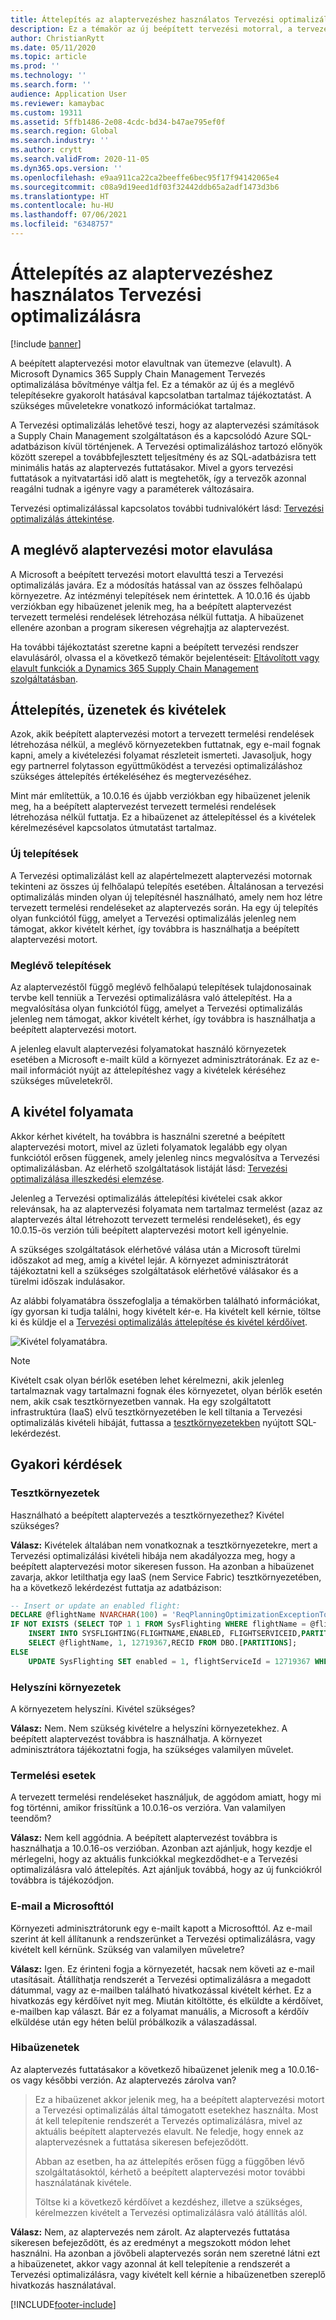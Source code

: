 ```yaml
---
title: Áttelepítés az alaptervezéshez használatos Tervezési optimalizálásra
description: Ez a témakör az új beépített tervezési motorral, a tervezési optimalizálással és a meglévő motorból történő átállítással kapcsolatban tartalmaz tájékoztatást.
author: ChristianRytt
ms.date: 05/11/2020
ms.topic: article
ms.prod: ''
ms.technology: ''
ms.search.form: ''
audience: Application User
ms.reviewer: kamaybac
ms.custom: 19311
ms.assetid: 5ffb1486-2e08-4cdc-bd34-b47ae795ef0f
ms.search.region: Global
ms.search.industry: ''
ms.author: crytt
ms.search.validFrom: 2020-11-05
ms.dyn365.ops.version: ''
ms.openlocfilehash: e9aa911ca22ca2beeffe6bec95f17f94142065e4
ms.sourcegitcommit: c08a9d19eed1df03f32442ddb65a2adf1473d3b6
ms.translationtype: HT
ms.contentlocale: hu-HU
ms.lasthandoff: 07/06/2021
ms.locfileid: "6348757"
---
```

# <a name="migration-to-planning-optimization-for-master-planning"></a>Áttelepítés az alaptervezéshez használatos Tervezési optimalizálásra

[!include [banner](../includes/banner.md)]

A beépített alaptervezési motor elavultnak van ütemezve (elavult). A Microsoft Dynamics 365 Supply Chain Management Tervezés optimalizálása bővítménye váltja fel. Ez a témakör az új és a meglévő telepítésekre gyakorolt hatásával kapcsolatban tartalmaz tájékoztatást. A szükséges műveletekre vonatkozó információkat tartalmaz.

A Tervezési optimalizálás lehetővé teszi, hogy az alaptervezési számítások a Supply Chain Management szolgáltatáson és a kapcsolódó Azure SQL-adatbázison kívül történjenek. A Tervezési optimalizáláshoz tartozó előnyök között szerepel a továbbfejlesztett teljesítmény és az SQL-adatbázisra tett minimális hatás az alaptervezés futtatásakor. Mivel a gyors tervezési futtatások a nyitvatartási idő alatt is megtehetők, így a tervezők azonnal reagálni tudnak a igényre vagy a paraméterek változásaira.

Tervezési optimalizálással kapcsolatos további tudnivalókért lásd: [Tervezési optimalizálás áttekintése](planning-optimization/planning-optimization-overview.md).

## <a name="obsolescence-of-the-existing-master-planning-engine"></a>A meglévő alaptervezési motor elavulása

A Microsoft a beépített tervezési motort elavulttá teszi a Tervezési optimalizálás javára. Ez a módosítás hatással van az összes felhőalapú környezetre. Az intézményi telepítések nem érintettek. A 10.0.16 és újabb verziókban egy hibaüzenet jelenik meg, ha a beépített alaptervezést tervezett termelési rendelések létrehozása nélkül futtatja. A hibaüzenet ellenére azonban a program sikeresen végrehajtja az alaptervezést.

Ha további tájékoztatást szeretne kapni a beépített tervezési rendszer elavulásáról, olvassa el a következő témakör bejelentéseit: [Eltávolított vagy elavult funkciók a Dynamics 365 Supply Chain Management szolgáltatásban](../get-started/removed-deprecated-features-scm-updates.md).

## <a name="migration-messages-and-exceptions"></a>Áttelepítés, üzenetek és kivételek

Azok, akik beépített alaptervezési motort a tervezett termelési rendelések létrehozása nélkül, a meglévő környezetekben futtatnak, egy e-mail fognak kapni, amely a kivételezési folyamat részleteit ismerteti. Javasoljuk, hogy egy partnerrel folytasson együttműködést a tervezési optimalizáláshoz szükséges áttelepítés értékeléséhez és megtervezéséhez.

Mint már említettük, a 10.0.16 és újabb verziókban egy hibaüzenet jelenik meg, ha a beépített alaptervezést tervezett termelési rendelések létrehozása nélkül futtatja. Ez a hibaüzenet az áttelepítéssel és a kivételek kérelmezésével kapcsolatos útmutatást tartalmaz.

### <a name="new-deployments"></a>Új telepítések

A Tervezési optimalizálást kell az alapértelmezett alaptervezési motornak tekinteni az összes új felhőalapú telepítés esetében. Általánosan a tervezési optimalizálás minden olyan új telepítésnél használható, amely nem hoz létre tervezett termelési rendeléseket az alaptervezés során. Ha egy új telepítés olyan funkciótól függ, amelyet a Tervezési optimalizálás jelenleg nem támogat, akkor kivételt kérhet, így továbbra is használhatja a beépített alaptervezési motort.

### <a name="existing-deployments"></a>Meglévő telepítések

Az alaptervezéstől függő meglévő felhőalapú telepítések tulajdonosainak tervbe kell tenniük a Tervezési optimalizálásra való áttelepítést. Ha a megvalósítása olyan funkciótól függ, amelyet a Tervezési optimalizálás jelenleg nem támogat, akkor kivételt kérhet, így továbbra is használhatja a beépített alaptervezési motort.

A jelenleg elavult alaptervezési folyamatokat használó környezetek esetében a Microsoft e-mailt küld a környezet adminisztrátorának. Ez az e-mail információt nyújt az áttelepítéshez vagy a kivételek kéréséhez szükséges műveletekről.

## <a name="the-exception-process"></a>A kivétel folyamata

Akkor kérhet kivételt, ha továbbra is használni szeretné a beépített alaptervezési motort, mivel az üzleti folyamatok legalább egy olyan funkciótól erősen függenek, amely jelenleg nincs megvalósítva a Tervezési optimalizálásban. Az elérhető szolgáltatások listáját lásd: [Tervezési optimalizálása illeszkedési elemzése](planning-optimization/planning-optimization-fit-analysis.md).

Jelenleg a Tervezési optimalizálás áttelepítési kivételei csak akkor relevánsak, ha az alaptervezési folyamata nem tartalmaz termelést (azaz az alaptervezés által létrehozott tervezett termelési rendeléseket), és egy 10.0.15-ös verzión túli beépített alaptervezési motort kell igényelnie.

A szükséges szolgáltatások elérhetővé válása után a Microsoft türelmi időszakot ad meg, amíg a kivétel lejár. A környezet adminisztrátorát tájékoztatni kell a szükséges szolgáltatások elérhetővé válásakor és a türelmi időszak indulásakor.

Az alábbi folyamatábra összefoglalja a témakörben található információkat, így gyorsan ki tudja találni, hogy kivételt kér-e. Ha kivételt kell kérnie, töltse ki és küldje el a [Tervezési optimalizálás áttelepítése és kivétel kérdőívet](https://go.microsoft.com/fwlink/?linkid=2144962).

![Kivétel folyamatábra.](media/exception-diagram.png "Kivétel folyamatábra")

> [!NOTE]
> Kivételt csak olyan bérlők esetében lehet kérelmezni, akik jelenleg tartalmaznak vagy tartalmazni fognak éles környezetet, olyan bérlők esetén nem, akik csak tesztkörnyezetben vannak. Ha egy szolgáltatott infrastruktúra (IaaS) elvű tesztkörnyezetében le kell tiltania a Tervezési optimalizálás kivételi hibáját, futtassa a [tesztkörnyezetekben](#faq-sandbox) nyújtott SQL-lekérdezést.

## <a name="frequently-asked-questions"></a>Gyakori kérdések

### <a name="sandbox-environments"></a><a name="faq-sandbox"></a>Tesztkörnyezetek

Használható a beépített alaptervezés a tesztkörnyezethez? Kivétel szükséges?

**Válasz:** Kivételek általában nem vonatkoznak a tesztkörnyezetekre, mert a Tervezési optimalizálási kivételi hibája nem akadályozza meg, hogy a beépített alaptervezési motor sikeresen fusson. Ha azonban a hibaüzenet zavarja, akkor letilthatja egy IaaS (nem Service Fabric) tesztkörnyezetében, ha a következő lekérdezést futtatja az adatbázison:

```sql
-- Insert or update an enabled flight:
DECLARE @flightName NVARCHAR(100) = 'ReqPlanningOptimizationExceptionToggle';
IF NOT EXISTS (SELECT TOP 1 1 FROM SysFlighting WHERE flightName = @flightName)
    INSERT INTO SYSFLIGHTING(FLIGHTNAME,ENABLED, FLIGHTSERVICEID,PARTITION)
    SELECT @flightName, 1, 12719367,RECID FROM DBO.[PARTITIONS];
ELSE
    UPDATE SysFlighting SET enabled = 1, flightServiceId = 12719367 WHERE flightName = @flightName;
```

### <a name="on-premises-environments"></a>Helyszíni környezetek

A környezetem helyszíni. Kivétel szükséges?

**Válasz:** Nem. Nem szükség kivételre a helyszíni környezetekhez. A beépített alaptervezést továbbra is használhatja. A környezet adminisztrátora tájékoztatni fogja, ha szükséges valamilyen művelet.

### <a name="production-scenarios"></a>Termelési esetek

A tervezett termelési rendeléseket használjuk, de aggódom amiatt, hogy mi fog történni, amikor frissítünk a 10.0.16-os verzióra. Van valamilyen teendőm?

**Válasz:** Nem kell aggódnia. A beépített alaptervezést továbbra is használhatja a 10.0.16-os verzióban. Azonban azt ajánljuk, hogy kezdje el mérlegelni, hogy az aktuális funkciókkal megkezdődhet-e a Tervezési optimalizálásra való áttelepítés. Azt ajánljuk továbbá, hogy az új funkciókról továbbra is tájékozódjon.

### <a name="email-from-microsoft"></a>E-mail a Microsofttól

Környezeti adminisztrátorunk egy e-mailt kapott a Microsofttól. Az e-mail szerint át kell állítanunk a rendszerünket a Tervezési optimalizálásra, vagy kivételt kell kérnünk. Szükség van valamilyen műveletre?

**Válasz:** Igen. Ez érinteni fogja a környezetét, hacsak nem követi az e-mail utasításait. Átállíthatja rendszerét a Tervezési optimalizálásra a megadott dátummal, vagy az e-mailben található hivatkozással kivételt kérhet. Ez a hivatkozás egy kérdőívet nyit meg. Miután kitöltötte, és elküldte a kérdőívet, e-mailben kap választ. Bár ez a folyamat manuális, a Microsoft a kérdőív elküldése után egy héten belül próbálkozik a válaszadással.

### <a name="error-messages"></a>Hibaüzenetek

Az alaptervezés futtatásakor a következő hibaüzenet jelenik meg a 10.0.16-os vagy későbbi verzión. Az alaptervezés zárolva van?

> Ez a hibaüzenet akkor jelenik meg, ha a beépített alaptervezési motort a Tervezési optimalizálás által támogatott esetekhez használta. Most át kell telepítenie rendszerét a Tervezés optimalizálásra, mivel az aktuális beépített alaptervezés elavult. Ne feledje, hogy ennek az alaptervezésnek a futtatása sikeresen befejeződött.
>
> Abban az esetben, ha az áttelepítés erősen függ a függőben lévő szolgáltatásoktól, kérhető a beépített alaptervezési motor további használatának kivétele.
>
> Töltse ki a következő kérdőívet a kezdéshez, illetve a szükséges, kérelmezzen kivételt a Tervezési optimalizálásra való átállítás alól.

**Válasz:** Nem, az alaptervezés nem zárolt. Az alaptervezés futtatása sikeresen befejeződött, és az eredményt a megszokott módon lehet használni. Ha azonban a jövőbeli alaptervezés során nem szeretné látni ezt a hibaüzenetet, akkor vagy azonnal át kell telepítenie a rendszerét a Tervezési optimalizálásra, vagy kivételt kell kérnie a hibaüzenetben szereplő hivatkozás használatával.


[!INCLUDE[footer-include](../../includes/footer-banner.md)]
